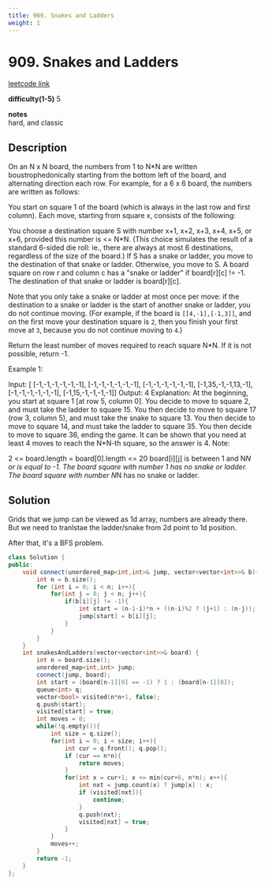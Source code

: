 ```yaml
---
title: 909. Snakes and Ladders
weight: 1
---
```

# 909. Snakes and Ladders

[leetcode link](https://leetcode.com/problems/snakes-and-ladders/)

**difficulty(1-5)**
5

**notes**   
hard, and classic

## Description

On an N x N board, the numbers from 1 to N*N are written boustrophedonically starting from the bottom left of the board, and alternating direction each row.  For example, for a 6 x 6 board, the numbers are written as follows:


You start on square 1 of the board (which is always in the last row and first column).  Each move, starting from square x, consists of the following:

You choose a destination square S with number x+1, x+2, x+3, x+4, x+5, or x+6, provided this number is <= N*N.
(This choice simulates the result of a standard 6-sided die roll: ie., there are always at most 6 destinations, regardless of the size of the board.)
If S has a snake or ladder, you move to the destination of that snake or ladder.  Otherwise, you move to S.
A board square on row r and column c has a "snake or ladder" if board[r][c] != -1.  The destination of that snake or ladder is board[r][c].

Note that you only take a snake or ladder at most once per move: if the destination to a snake or ladder is the start of another snake or ladder, you do not continue moving.  (For example, if the board is `[[4,-1],[-1,3]]`, and on the first move your destination square is `2`, then you finish your first move at `3`, because you do not continue moving to `4`.)

Return the least number of moves required to reach square N*N.  If it is not possible, return -1.

Example 1:

Input: [
[-1,-1,-1,-1,-1,-1],
[-1,-1,-1,-1,-1,-1],
[-1,-1,-1,-1,-1,-1],
[-1,35,-1,-1,13,-1],
[-1,-1,-1,-1,-1,-1],
[-1,15,-1,-1,-1,-1]]
Output: 4
Explanation: 
At the beginning, you start at square 1 [at row 5, column 0].
You decide to move to square 2, and must take the ladder to square 15.
You then decide to move to square 17 (row 3, column 5), and must take the snake to square 13.
You then decide to move to square 14, and must take the ladder to square 35.
You then decide to move to square 36, ending the game.
It can be shown that you need at least 4 moves to reach the N*N-th square, so the answer is 4.
Note:

2 <= board.length = board[0].length <= 20
board[i][j] is between 1 and N*N or is equal to -1.
The board square with number 1 has no snake or ladder.
The board square with number N*N has no snake or ladder.

## Solution

Grids that we jump can be viewed as 1d array, numbers are already there. But we need to tranlstae the ladder/snake from 2d point to 1d position.

After that, it's a BFS problem.

```c++
class Solution {
public:
    void connect(unordered_map<int,int>& jump, vector<vector<int>>& b){
        int n = b.size();
        for (int i = 0; i < n; i++){
            for(int j = 0; j < n; j++){
                if(b[i][j] != -1){
                    int start = (n-1-i)*n + ((n-i)%2 ? (j+1) : (n-j));
                    jump[start] = b[i][j];
                }
            }
        }
    }
    int snakesAndLadders(vector<vector<int>>& board) {
        int n = board.size();
        unordered_map<int,int> jump;
        connect(jump, board);
        int start = (board[n-1][0] == -1) ? 1 : (board[n-1][0]);
        queue<int> q;
        vector<bool> visited(n*n+1, false);
        q.push(start);
        visited[start] = true;
        int moves = 0;
        while(!q.empty()){
            int size = q.size();
            for(int i = 0; i < size; i++){
                int cur = q.front(); q.pop();
                if (cur == n*n){
                    return moves;
                }
                for(int x = cur+1; x <= min(cur+6, n*n); x++){
                    int nxt = jump.count(x) ? jump[x] : x;
                    if (visited[nxt]){
                        continue;
                    }
                    q.push(nxt);
                    visited[nxt] = true;
                }
            }
            moves++;
        }
        return -1;
    }
};
```